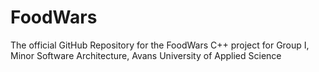 # FoodWars
The official GitHub Repository for the FoodWars C++ project for Group I, Minor Software Architecture, Avans University of Applied Science 
